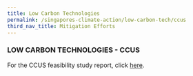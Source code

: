 ```yaml
---
title: Low Carbon Technologies
permalink: /singapores-climate-action/low-carbon-tech/ccus
third_nav_title: Mitigation Efforts
---
```


### LOW CARBON TECHNOLOGIES - CCUS

For the CCUS feasibility study report, click [<a href="/pdf/ccus-study-report.pdf" target="_blank">here</a>](/pdf/ccus-study-report.pdf).


